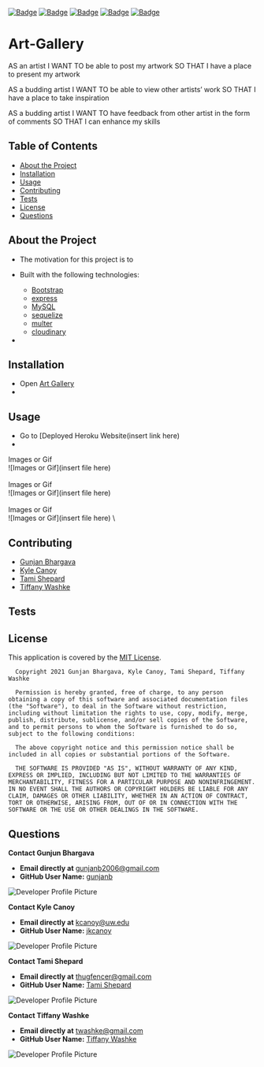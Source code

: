 [![Badge](https://img.shields.io/badge/GitHub-gunjanb-orange?style=flat-square&logo=appveyor)](https://github.com/gunjanb)
[![Badge](https://img.shields.io/badge/GitHub-jkcanoy-yellow?style=flat-square&logo=appveyor)](https://github.com/jkcanoy)
[![Badge](https://img.shields.io/badge/GitHub-FettBoba-green?style=flat-square&logo=appveyor)](https://github.com/Fett-Boba)
[![Badge](https://img.shields.io/badge/GitHub-twashke-blueviolet?style=flat-square&logo=appveyor)](https://github.com/twashke) [![Badge](https://img.shields.io/badge/License-MIT-blue)](https://opensource.org/licenses/MIT)

# Art-Gallery

AS an artist
I WANT TO be able to post my artwork
SO THAT I have a place to present my artwork

AS a budding artist
I WANT TO be able to view other artists’ work
SO THAT I have a place to take inspiration

AS a budding artist
I WANT TO have feedback from other artist in the form of comments
SO THAT I can enhance my skills


## Table of Contents 

- [About the Project](#about-the-project)
- [Installation](#installation)
- [Usage](#usage)
- [Contributing](#contributing)
- [Tests](#tests)
- [License](#license)
- [Questions](#questions)

## About the Project

- The motivation for this project is to 
- Built with the following technologies:
    - [Bootstrap](https://getbootstrap.com/)
    - [express](https://www.npmjs.com/package/express) 
    - [MySQL](https://www.mysql.com/)
    - [sequelize](https://www.npmjs.com/package/sequelize) 
    - [multer](https://www.npmjs.com/package/multer) 
    - [cloudinary](https://www.npmjs.com/package/cloudinary) 

-   

## Installation

- Open [Art Gallery](https://github.com/twashke/Art-Gallery) 
- 

## Usage

- Go to [Deployed Heroku Website(insert link here)
- 

Images or Gif \
![Images or Gif](insert file here) \
\
Images or Gif \
![Images or Gif](insert file here) \
\
Images or Gif \
![Images or Gif](insert file here) \


## Contributing

- [Gunjan Bhargava](https://github.com/gunjanb)
- [Kyle Canoy](https://github.com/jkcanoy)
- [Tami Shepard](https://github.com/Fett-Boba)
- [Tiffany Washke](https://github.com/twashke)

## Tests

## License

This application is covered by the [MIT License](https://opensource.org/licenses/MIT). 
       
      Copyright 2021 Gunjan Bhargava, Kyle Canoy, Tami Shepard, Tiffany Washke

      Permission is hereby granted, free of charge, to any person obtaining a copy of this software and associated documentation files (the "Software"), to deal in the Software without restriction, including without limitation the rights to use, copy, modify, merge, publish, distribute, sublicense, and/or sell copies of the Software, and to permit persons to whom the Software is furnished to do so, subject to the following conditions:
      
      The above copyright notice and this permission notice shall be included in all copies or substantial portions of the Software.
      
      THE SOFTWARE IS PROVIDED "AS IS", WITHOUT WARRANTY OF ANY KIND, EXPRESS OR IMPLIED, INCLUDING BUT NOT LIMITED TO THE WARRANTIES OF MERCHANTABILITY, FITNESS FOR A PARTICULAR PURPOSE AND NONINFRINGEMENT. IN NO EVENT SHALL THE AUTHORS OR COPYRIGHT HOLDERS BE LIABLE FOR ANY CLAIM, DAMAGES OR OTHER LIABILITY, WHETHER IN AN ACTION OF CONTRACT, TORT OR OTHERWISE, ARISING FROM, OUT OF OR IN CONNECTION WITH THE SOFTWARE OR THE USE OR OTHER DEALINGS IN THE SOFTWARE.

## Questions

**Contact Gunjun Bhargava**

- **Email directly at** gunjanb2006@gmail.com
- **GitHub User Name:** [gunjanb](https://github.com/gunjanb)

![Developer Profile Picture](https://avatars.githubusercontent.com/u/13214814?v=4)

**Contact Kyle Canoy**

- **Email directly at** kcanoy@uw.edu
- **GitHub User Name:** [jkcanoy](https://github.com/jkcanoy)

![Developer Profile Picture](https://avatars.githubusercontent.com/u/78453584?v=4) 

**Contact Tami Shepard**

- **Email directly at** thugfencer@gmail.com
- **GitHub User Name:** [Tami Shepard](https://github.com/Fett-Boba)

![Developer Profile Picture](https://avatars.githubusercontent.com/u/80312113?v=4) 

**Contact Tiffany Washke**

- **Email directly at** twashke@gmail.com
- **GitHub User Name:** [Tiffany Washke](https://github.com/twashke)

![Developer Profile Picture](https://avatars.githubusercontent.com/u/79234530?v=4) 

